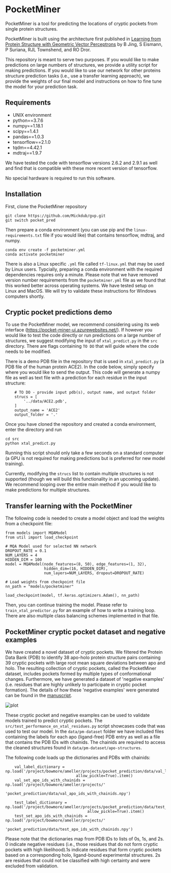 # PocketMiner

PocketMiner is a tool for predicting the locations of cryptic pockets from single protein structures.

PocketMiner is built using the architecture first published in [Learning from Protein Structure with Geometric Vector Perceptrons](https://arxiv.org/abs/2009.01411) by B Jing, S Eismann, P Suriana, RJL Townshend, and RO Dror.

This repository is meant to serve two purposes. If you would like to make predictions on large numbers of structures, we provide a utility script for making predictions. If you would like to use our network for other proteins structure prediction tasks (i.e., use a transfer learning approach), we provide the weights of our final model and instructions on how to fine tune the model for your prediction task.

## Requirements
* UNIX environment
* python==3.7.6
* numpy==1.18.1
* scipy==1.4.1
* pandas==1.0.3
* tensorflow==2.1.0
* tqdm==4.42.1
* mdtraj==1.9.7

We have tested the code with tensorflow versions 2.6.2 and 2.9.1 as well and find that is compatible with these more recent version of tensorflow.

No special hardware is required to run this software.

## Installation
First, clone the PocketMiner repository
```
git clone https://github.com/Mickdub/gvp.git
git switch pocket_pred
```
Then prepare a conda environment (you can use pip and the `linux-requirements.txt` file if you would like) that contains tensorflow, mdtraj, and numpy.
```
conda env create -f pocketminer.yml
conda activate pocketminer
```
There is also a Linux specific `.yml` file called `tf-linux.yml` that may be used by Linux users. Typcially, preparing a conda environment with the required dependencies requires only a minute. Please note that we have removed version number requirements from the `pocketminer.yml` file as we found that this worked better across operating systems. We have tested setup on Linux and MacOS. We will try to validate these instructions for Windows computers shortly.

## Cryptic pocket predictions demo
To use the PocketMiner model, we recommend considering using its web interface (https://pocket-miner-ui.azurewebsites.net/). If however you would like to test the code directly or run predictions on a large number of structures, we suggest modifying the input of `xtal_predict.py` in the `src` directory. There are flags containing `TO DO` that will guide where the code needs to be modified.

There is a demo PDB file in the repository that is used in `xtal_predict.py` (a PDB file of the human protein ACE2). In the code below, simply specify where you would like to send the output. This code will generate a numpy file as well as text file with a prediction for each residue in the input structure:

```
    # TO DO - provide input pdb(s), output name, and output folder
    strucs = [
        '../data/ACE2.pdb',
    ]
    output_name = 'ACE2'
    output_folder = '.'
```
Once you have cloned the repository and created a conda environment, enter the directory and run 
```
cd src
python xtal_predict.py
```
Running this script should only take a few seconds on a standard computer (a GPU is not required for making predictions but is preferred for new model training).

Currently, modifying the `strucs` list to contain multiple structures is not supported (though we will build this functionality in an upcoming update). We recommend looping over the entire main method if you would like to make predictions for multiple structures.


## Transfer learning with the PocketMiner
The following code is needed to create a model object and load the weights from a checkpoint file:

```
from models import MQAModel
from util import load_checkpoint

# MQA Model used for selected NN network
DROPOUT_RATE = 0.1
NUM_LAYERS = 4
HIDDEN_DIM = 100
model = MQAModel(node_features=(8, 50), edge_features=(1, 32),
                 hidden_dim=(16, HIDDEN_DIM),
                 num_layers=NUM_LAYERS, dropout=DROPOUT_RATE)

# Load weights from checkpoint file
nn_path = "models/pocketminer"

load_checkpoint(model, tf.keras.optimizers.Adam(), nn_path)

```

Then, you can continue training the model. Please refer to `train_xtal_predictor.py` for an example of how to write a training loop. There are also multiple class balancing schemes implemented in that file.

## PocketMiner cryptic pocket dataset and negative examples
We have created a novel dataset of cryptic pockets. We filtered the Protein Data Bank (PDB) to identify 38 apo-holo protein structure pairs containing 39 cryptic pockets with large root mean square deviations between apo and holo. The resulting collection of cryptic pockets, called the PocketMiner dataset, includes pockets formed by multiple types of conformational changes. Furthermore, we have generated a dataset of 'negative examples' (i.e. residues that are highly unlikely to participate in cryptic pocket formation). The details of how these 'negative examples' were generated can be found in the [manuscript](https://www.nature.com/articles/s41467-023-36699-3).

![plot](./fig4_vF.png)

These cryptic pocket and negative examples can be used to validate models trained to predict cryptic pockets. The `src/test_performance_on_xtal_residues.py` script showcases code that was used to test our model. In the `data/pm-dataset` folder we have included files containing the labels for each apo (ligand-free) PDB entry as well as a file that contains the PDB IDs with chainids. The chainids are required to access the cleaned structures found in `data/pm-dataset/apo-structures`.

The following code loads up the dictionaries and PDBs with chainids:
```
    val_label_dictionary = np.load('/project/bowmore/ameller/projects/pocket_prediction/data/val_label_dictionary.npy',
                               allow_pickle=True).item()
    val_set_apo_ids_with_chainids = np.load('/project/bowmore/ameller/projects/'
                                            'pocket_prediction/data/val_apo_ids_with_chainids.npy')
    
    test_label_dictionary = np.load('/project/bowmore/ameller/projects/pocket_prediction/data/test_label_dictionary.npy',
                                    allow_pickle=True).item()
    test_set_apo_ids_with_chainids = np.load('/project/bowmore/ameller/projects/'
                                             'pocket_prediction/data/test_apo_ids_with_chainids.npy')
```                                         
Please note that the dictionaries map from PDB IDs to lists of 0s, 1s, and 2s. 0 indicate negative residues (i.e., those residues that do not form cryptic pockets with high likelihood).1s indicate residues that form cryptic pockets based on a corresponding holo, ligand-bound experimental structures. 2s are residues that could not be classified with high certainty and were excluded from validation.


